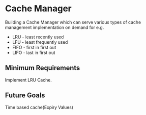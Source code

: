 # Cache Manager
Building a Cache Manager which can serve various types of cache
management implementation on demand for e.g.
- LRU - least recently used
- LFU - least frequently used
- FIFO - first in first out
- LIFO - last in first out

## Minimum Requirements
Implement LRU Cache.

## Future Goals
Time based cache(Expiry Values)
